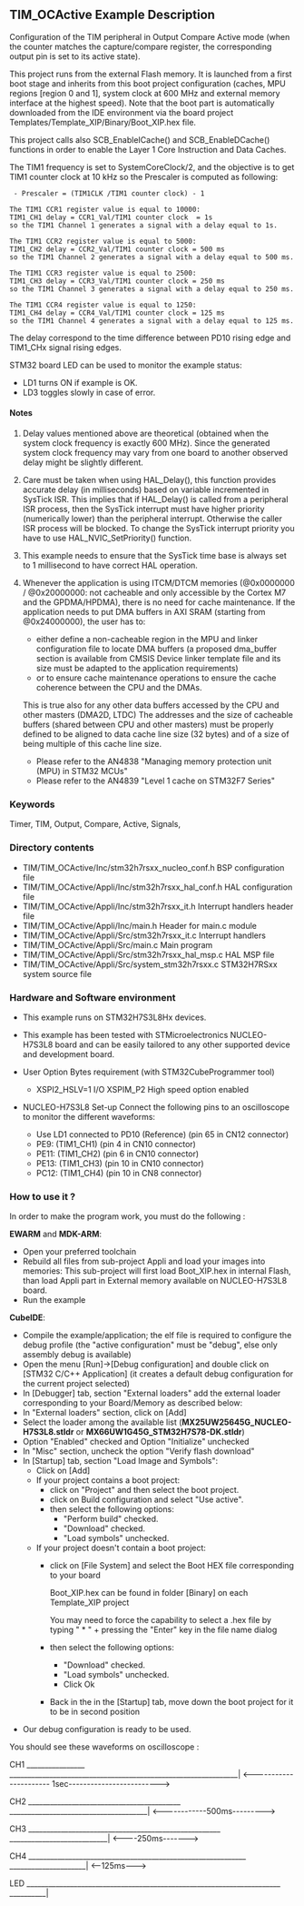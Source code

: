 ## <b>TIM_OCActive Example Description</b>

Configuration of the TIM peripheral in Output Compare Active mode 
(when the counter matches the capture/compare register, the corresponding output 
pin is set to its active state).

This project runs from the external Flash memory. It is launched from a first boot stage and inherits from this boot project
configuration (caches, MPU regions [region 0 and 1], system clock at 600 MHz and external memory interface at the highest speed).
Note that the boot part is automatically downloaded from the IDE environment via the board project Templates/Template_XIP/Binary/Boot_XIP.hex file.

This project calls also SCB_EnableICache() and SCB_EnableDCache() functions in order to enable
the Layer 1 Core Instruction and Data Caches.

The TIM1 frequency is set to SystemCoreClock/2, and the objective is
to get TIM1 counter clock at 10 kHz so the Prescaler is computed as following:

     - Prescaler = (TIM1CLK /TIM1 counter clock) - 1

    The TIM1 CCR1 register value is equal to 10000:
    TIM1_CH1 delay = CCR1_Val/TIM1 counter clock  = 1s
    so the TIM1 Channel 1 generates a signal with a delay equal to 1s.

    The TIM1 CCR2 register value is equal to 5000:
    TIM1_CH2 delay = CCR2_Val/TIM1 counter clock = 500 ms
    so the TIM1 Channel 2 generates a signal with a delay equal to 500 ms.

    The TIM1 CCR3 register value is equal to 2500:
    TIM1_CH3 delay = CCR3_Val/TIM1 counter clock = 250 ms
    so the TIM1 Channel 3 generates a signal with a delay equal to 250 ms.

    The TIM1 CCR4 register value is equal to 1250:
    TIM1_CH4 delay = CCR4_Val/TIM1 counter clock = 125 ms
    so the TIM1 Channel 4 generates a signal with a delay equal to 125 ms.

  The delay correspond to the time difference between PD10 rising edge and
  TIM1_CHx signal rising edges.

  STM32 board LED can be used to monitor the example status:

  - LD1 turns ON if example is OK.
  - LD3 toggles slowly in case of error.

#### <b>Notes</b>

 1. Delay values mentioned above are theoretical (obtained when the system clock frequency 
    is exactly 600 MHz). Since the generated system clock frequency may vary from one board to another observed
    delay might be slightly different.
  
 2. Care must be taken when using HAL_Delay(), this function provides accurate delay (in milliseconds)
    based on variable incremented in SysTick ISR. This implies that if HAL_Delay() is called from
    a peripheral ISR process, then the SysTick interrupt must have higher priority (numerically lower)
    than the peripheral interrupt. Otherwise the caller ISR process will be blocked.
    To change the SysTick interrupt priority you have to use HAL_NVIC_SetPriority() function.

 3. This example needs to ensure that the SysTick time base is always set to 1 millisecond
    to have correct HAL operation.

 4. Whenever the application is using ITCM/DTCM memories (@0x0000000 / @0x20000000: not cacheable and only accessible
    by the Cortex M7 and the GPDMA/HPDMA), there is no need for cache maintenance.
    If the application needs to put DMA buffers in AXI SRAM (starting from @0x24000000), the user has to:
    - either define a non-cacheable region in the MPU and linker configuration file to locate DMA buffers
      (a proposed dma_buffer section is available from CMSIS Device linker template file and its size must
      be adapted to the application requirements)
    - or to ensure cache maintenance operations to ensure the cache coherence between the CPU and the DMAs.

    This is true also for any other data buffers accessed by the CPU and other masters (DMA2D, LTDC)
    The addresses and the size of cacheable buffers (shared between CPU and other masters)
    must be properly defined to be aligned to data cache line size (32 bytes) and of a size of being multiple
    of this cache line size.
    - Please refer to the AN4838 "Managing memory protection unit (MPU) in STM32 MCUs"
    - Please refer to the AN4839 "Level 1 cache on STM32F7 Series"

### <b>Keywords</b>

Timer, TIM, Output, Compare, Active, Signals, 

### <b>Directory contents</b>

  - TIM/TIM_OCActive/Inc/stm32h7rsxx_nucleo_conf.h     BSP configuration file
  - TIM/TIM_OCActive/Appli/Inc/stm32h7rsxx_hal_conf.h  HAL configuration file
  - TIM/TIM_OCActive/Appli/Inc/stm32h7rsxx_it.h        Interrupt handlers header file
  - TIM/TIM_OCActive/Appli/Inc/main.h                  Header for main.c module  
  - TIM/TIM_OCActive/Appli/Src/stm32h7rsxx_it.c        Interrupt handlers
  - TIM/TIM_OCActive/Appli/Src/main.c                  Main program
  - TIM/TIM_OCActive/Appli/Src/stm32h7rsxx_hal_msp.c   HAL MSP file
  - TIM/TIM_OCActive/Appli/Src/system_stm32h7rsxx.c    STM32H7RSxx system source file


### <b>Hardware and Software environment</b>

  - This example runs on STM32H7S3L8Hx devices.
    
  - This example has been tested with STMicroelectronics NUCLEO-H7S3L8 
    board and can be easily tailored to any other supported device 
    and development board.      

  - User Option Bytes requirement (with STM32CubeProgrammer tool)

    - XSPI2_HSLV=1     I/O XSPIM_P2 High speed option enabled

  - NUCLEO-H7S3L8 Set-up
   Connect the following pins to an oscilloscope to monitor the different waveforms:
      - Use LD1 connected to PD10 (Reference) (pin 65 in CN12 connector)
      - PE9: (TIM1_CH1) (pin 4 in CN10 connector)
      - PE11: (TIM1_CH2) (pin 6 in CN10 connector)
      - PE13: (TIM1_CH3) (pin 10 in CN10 connector)
      - PC12: (TIM1_CH4) (pin 10 in CN8 connector)

### <b>How to use it ?</b>

In order to make the program work, you must do the following :

**EWARM** and **MDK-ARM**:

 - Open your preferred toolchain
 - Rebuild all files from sub-project Appli and load your images into memories: This sub-project will first load Boot_XIP.hex in internal Flash,
   than load Appli part in External memory available on NUCLEO-H7S3L8 board.
 - Run the example

**CubeIDE**:

 - Compile the example/application; the elf file is required to configure the debug profile (the "active configuration" must be "debug", else only assembly debug is available)
 - Open the menu [Run]->[Debug configuration] and double click on  [STM32 C/C++ Application] (it creates a default debug configuration for the current project selected)
 - In [Debugger] tab, section "External  loaders" add the external loader corresponding to your Board/Memory as described below:
 - In "External loaders" section, click on [Add]
 - Select the loader among the available list (**MX25UW25645G_NUCLEO-H7S3L8.stldr** or **MX66UW1G45G_STM32H7S78-DK.stldr**)
 - Option "Enabled" checked and Option "Initialize" unchecked
 - In "Misc" section, uncheck the option "Verify flash download"
 - In [Startup] tab, section "Load Image and Symbols":
   - Click on [Add]
   - If your project contains a boot project:
     - click on "Project" and then select the boot project.
     - click on Build configuration and select "Use active".
     - then select the following options:
       - "Perform build" checked.
       - "Download" checked.
       - "Load symbols" unchecked.
   - If your project doesn't contain a boot project:
     - click on [File System] and select the Boot HEX file corresponding to your board

        Boot_XIP.hex can be found in folder [Binary] on each Template_XIP project

        You may need to force the capability to select a .hex file by typing " * " + pressing the "Enter" key in the file name dialog

     - then select the following options:
       - "Download"      checked.
       - "Load symbols" unchecked.
       - Click Ok
     - Back in the in the [Startup] tab, move down the boot project for it to be in second position
 - Our debug configuration is ready to be used.

You should see these waveforms on oscilloscope :

 CH1                                                            ________________
 _______________________________________________________________|
           <---------------------- 1sec------------------------->
           
 CH2                                   __________________________________________
 ______________________________________|
           <------------500ms--------->
 
 CH3                        _____________________________________________________
 ___________________________|
           <----250ms------->
 
 CH4                  ____________________________________________________________
 _____________________|
           <--125ms--->

 LED       ______________________________________________________________________
 __________|


